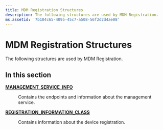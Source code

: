 ```yaml
---
title: MDM Registration Structures
description: The following structures are used by MDM Registration.
ms.assetid: '7b104c65-4095-45c7-a508-56f2d2d4ae08'
---
```


# MDM Registration Structures

The following structures are used by MDM Registration.

## In this section

<dl> <dt>

[**MANAGEMENT\_SERVICE\_INFO**](management-service-info.md)
</dt> <dd>

Contains the endpoints and information about the management service.

</dd> <dt>

[**REGISTRATION\_INFORMATION\_CLASS**](registration-information-class.md)
</dt> <dd>

Contains information about the device registration.

</dd> </dl>

 

 




